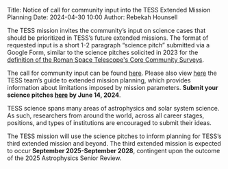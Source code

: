 Title: Notice of call for community input into the TESS Extended Mission Planning
Date: 2024-04-30 10:00
Author: Rebekah Hounsell

The TESS mission invites the community’s input on science cases that should be prioritized in TESS’s future extended missions. The format of requested input is a short 1-2 paragraph “science pitch” submitted via a Google Form, similar to the science pitches solicited in 2023 for the [definition of the Roman Space Telescope's Core Community Surveys](https://roman.gsfc.nasa.gov/science/ccs_community_input.html). 
				
The call for community input can be found [here](docs/call-for-community-input.pdf). Please also view [here](docs/Guide-to-TESS-for-EM-planning.pdf) the TESS team’s guide to extended mission planning, which provides information about limitations imposed by mission parameters. **Submit your science pitches [here](https://docs.google.com/forms/d/e/1FAIpQLSeZCXVEhuzt62fp5IC-Pio2-f2kPkD8SGevzbODYDSp82OGGg/viewform) by June 14, 2024**.

TESS science spans many areas of astrophysics and solar system science. As such, researchers from around the world, across all career stages, positions, and types of institutions are encouraged to submit their ideas.

The TESS mission will use the science pitches to inform planning for TESS’s third extended mission and beyond. The third extended mission is expected to occur **September 2025-September 2028**, contingent upon the outcome of the 2025 Astrophysics Senior Review.